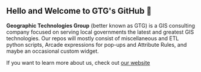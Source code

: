 ## Hello and Welcome to GTG's GitHub :wave:

**Geographic Technologies Group** (better known as GTG) is a GIS consulting company
focused on serving local governments the latest and greatest GIS technologies.
Our repos will mostly consist of miscellaneous and ETL python scripts, Arcade expressions 
for pop-ups and Attribute Rules, and maybe an occasional custom widget. 

If you want to learn more about us, check out [our website](https://geotg.com/about/#_our-dna)
